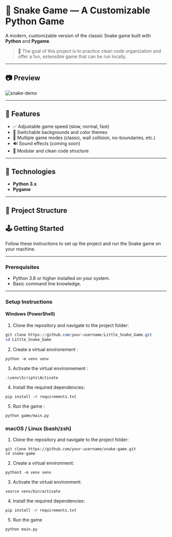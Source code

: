 # 🐍 Snake Game — A Customizable Python Game

A modern, customizable version of the classic Snake game built with **Python** and **Pygame**.

> 🎯 The goal of this project is to practice clean code organization and offer a fun, extensible game that can be run locally.

---

## 📷 Preview

![snake-demo](assets/snake-demo.gif)

---

## 🚀 Features

- ✅ Adjustable game speed (slow, normal, fast)
- 🎨 Switchable backgrounds and color themes
- 🧱 Multiple game modes (classic, wall collision, no-boundaries, etc.)
- 🔊 Sound effects (coming soon)
- 🔧 Modular and clean code structure

---

## 🧪 Technologies

- **Python 3.x**
- **Pygame**

---

## 📁 Project Structure

## 🕹️ Getting Started

Follow these instructions to set up the project and run the Snake game on your machine.

---

### Prerequisites

- Python 3.8 or higher installed on your system.  
- Basic command line knowledge.

---

### Setup Instructions

#### Windows (PowerShell)

1. Clone the repository and navigate to the project folder:

```powershell
git clone https://github.com/your-username/Little_Snake_Game.git
cd Little_Snake_Game
```
2. Create a virtual environement :
```
python -m venv venv
```

3. Activate the virtual environnement : 
```
.\venv\Scripts\Activate
```
4. Install the required dependencies:
```
pip install -r requirements.txt
```

5. Run the game :
```
python game/main.py
```

### macOS / Linux (bash/zsh)

1. Clone the repository and navigate to the project folder:
```
git clone https://github.com/your-username/snake-game.git
cd snake-game
```
2. Create a virtual environment:
```
python3 -m venv venv
```
3. Activate the virtual environment:
```
source venv/bin/activate
```
4. Install the required dependencies:
```
pip install -r requirements.txt
```
5. Run the game
```
python main.py
```